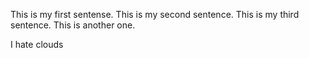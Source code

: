 This is my first sentense. This is my second sentence. This is my third sentence. This is another one.

I hate clouds
